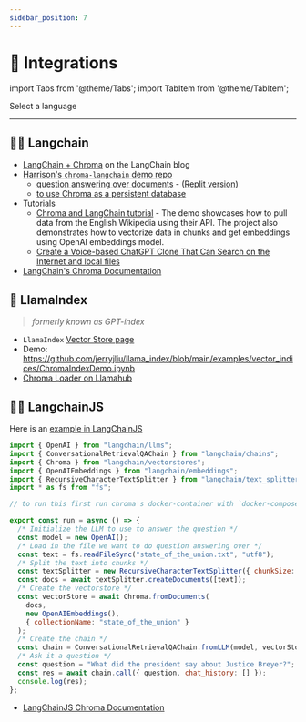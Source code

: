```yaml
---
sidebar_position: 7
---
```


# 🔌 Integrations

import Tabs from '@theme/Tabs';
import TabItem from '@theme/TabItem';

<div class="select-language">Select a language</div>

<Tabs queryString groupId="lang">
<TabItem value="py" label="Python"></TabItem>
<TabItem value="js" label="JavaScript"></TabItem>
</Tabs>

***

<Tabs queryString groupId="lang" className="hideTabSwitcher">
<TabItem value="py" label="Python">

## 🦜️🔗 Langchain

- [LangChain + Chroma](https://blog.langchain.dev/langchain-chroma/) on the LangChain blog
- [Harrison's `chroma-langchain` demo repo](https://github.com/hwchase17/chroma-langchain)
  - [question answering over documents](https://github.com/hwchase17/chroma-langchain/blob/master/qa.ipynb) - ([Replit version](https://replit.com/@swyx/LangChainChromaStarter#main.py))
  - [to use Chroma as a persistent database](https://github.com/hwchase17/chroma-langchain/blob/master/persistent-qa.ipynb)
- Tutorials
  - [Chroma and LangChain tutorial](https://github.com/grumpyp/chroma-langchain-tutorial) - The demo showcases how to pull data from the English Wikipedia using their API. The project also demonstrates how to vectorize data in chunks and get embeddings using OpenAI embeddings model.
  - [Create a Voice-based ChatGPT Clone That Can Search on the Internet and local files](https://betterprogramming.pub/how-to-create-a-voice-based-chatgpt-clone-that-can-search-on-the-internet-24d7f570ea8)
- [LangChain's Chroma Documentation](https://python.langchain.com/en/latest/modules/indexes/vectorstores.html?highlight=chroma#langchain.vectorstores.Chroma)

## 🦙 LlamaIndex

> *formerly known as GPT-index*

- `LlamaIndex` [Vector Store page](https://gpt-index.readthedocs.io/en/latest/how_to/integrations/vector_stores.html)
- Demo: https://github.com/jerryjliu/llama_index/blob/main/examples/vector_indices/ChromaIndexDemo.ipynb
- [Chroma Loader on Llamahub](https://llamahub.ai/l/chroma)


</TabItem>
<TabItem value="js" label="JavaScript">


## 🦜️🔗 LangchainJS

Here is an [example in LangChainJS](https://github.com/hwchase17/langchainjs/blob/main/examples/src/chains/chat_vector_db_chroma.ts)

```javascript
import { OpenAI } from "langchain/llms";
import { ConversationalRetrievalQAChain } from "langchain/chains";
import { Chroma } from "langchain/vectorstores";
import { OpenAIEmbeddings } from "langchain/embeddings";
import { RecursiveCharacterTextSplitter } from "langchain/text_splitter";
import * as fs from "fs";

// to run this first run chroma's docker-container with `docker-compose up -d --build`

export const run = async () => {
  /* Initialize the LLM to use to answer the question */
  const model = new OpenAI();
  /* Load in the file we want to do question answering over */
  const text = fs.readFileSync("state_of_the_union.txt", "utf8");
  /* Split the text into chunks */
  const textSplitter = new RecursiveCharacterTextSplitter({ chunkSize: 1000 });
  const docs = await textSplitter.createDocuments([text]);
  /* Create the vectorstore */
  const vectorStore = await Chroma.fromDocuments(
    docs,
    new OpenAIEmbeddings(),
    { collectionName: "state_of_the_union" }
  );
  /* Create the chain */
  const chain = ConversationalRetrievalQAChain.fromLLM(model, vectorStore.asRetriever());
  /* Ask it a question */
  const question = "What did the president say about Justice Breyer?";
  const res = await chain.call({ question, chat_history: [] });
  console.log(res);
};
```

- [LangChainJS Chroma Documentation](https://js.langchain.com/docs/modules/indexes/vector_stores/integrations/chroma)

</TabItem>

</Tabs>


